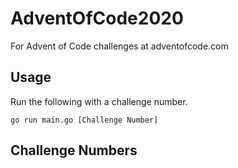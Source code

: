 # AdventOfCode2020
For Advent of Code challenges at adventofcode.com

## Usage
Run the following with a challenge number.
```
go run main.go [Challenge Number]
```


## Challenge Numbers